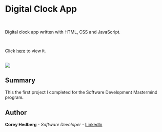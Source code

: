 # Digital Clock App

<br>

Digital clock app written with HTML, CSS and JavaScript.

<br>

Click [here](https://cheddrs.github.io/digital_clock_app/) to view it.

<br>

<image src="media/screenshot.png">

## Summary

This the first project I completed for the Software Development Mastermind program.

## Author

**Corey Hedberg** - _Software Developer_ - [LinkedIn](https://www.linkedin.com/in/coreyhedberg/)
